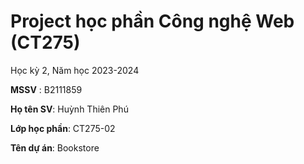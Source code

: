 # Project học phần Công nghệ Web (CT275)

Học kỳ 2, Năm học 2023-2024

**MSSV** : B2111859
 
**Họ tên SV**: Huỳnh Thiên Phú

**Lớp học phần**: CT275-02

**Tên dự án**: Bookstore

